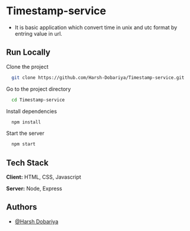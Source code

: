 
# Timestamp-service

- It is basic application which convert time in unix and utc format by
entring value in url.
## Run Locally

Clone the project

```bash
  git clone https://github.com/Harsh-Dobariya/Timestamp-service.git
```

Go to the project directory

```bash
  cd Timestamp-service
```

Install dependencies

```bash
  npm install
```

Start the server

```bash
  npm start
```


## Tech Stack

**Client:** HTML, CSS, Javascript

**Server:** Node, Express


## Authors

- [@Harsh Dobariya](https://github.com/Harsh-Dobariya)

